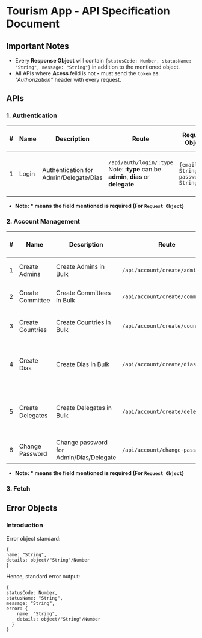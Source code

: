 # Tourism App - API Specification Document

## Important Notes
- Every **Response Object** will contain `{statusCode: Number, statusName: "String", message: "String"}` in addition to the mentioned object.
- All APIs where **Acess** feild is not **-** must send the `token`  as *"Authorization"* header with every request.

## APIs

### 1. Authentication
|#|Name|Description|Route|Request Object|Request Type|Response Object (Success)|Access|
|-|----|-----------|-----|------------|--------------|-------------------------|------|
|1|Login|Authentication for Admin/Delegate/Dias|`/api/auth/login/:type` Note: **:type** can be **admin**, **dias** or **delegate**|`{email*: String, password*: String}`|POST|`{token: String, user: {id: Number, name: String}}`|-|

- **Note: * means the field mentioned is required (For `Request Object`)**

### 2. Account Management
|#|Name|Description|Route|Request Object|Request Type|Response Object (Success)|Access|
|-|----|-----------|-----|------------|--------------|-------------------------|------|
|1|Create Admins|Create Admins in Bulk|`/api/account/create/admin`|`{admins*: [name*: String.max(50), email*: String.max(50)]}`|POST|`{ids: [Number]}`|`Admin`|
|2|Create Committee|Create Committees in Bulk|`/api/account/create/committee`|`{committees*: [{name*: String.max(100), initials*: String.max(20)}]}`|POST|`{ids: [Number]}`|`Admin`|
|3|Create Countries|Create Countries in Bulk|`/api/account/create/country`|`{{countries*: [{name*: String.max(100), initials*: String.max(20), veto*: Boolean}]}}`|POST|`{ids: [Number]}`|`Admin`|
|4|Create Dias|Create Dias in Bulk|`/api/account/create/dias`|`{dias*: [name*: String.max(50), email*: String.max(50), title*: String.max(10), committeeId*: Number]}`|POST|`{ids: [Number]}`|`Admin`|
|5|Create Delegates|Create Delegates in Bulk|`/api/account/create/delegate`|`{delegates*: [name*: String.max(50), email*: String.max(50), title*: String.max(10), committeeId*: Number, countryId*: Number]}`|POST|`{ids: [Number]}`|`Admin`|
|6|Change Password|Change password for Admin/Dias/Delegate|`/api/account/change-password`|`{oldPassword*: String.min(8).max(30), newPassword: String.min(8).max(30)}`|POST|`{}`|`Admin`, `Dias`, `Delegate`|

- **Note: * means the field mentioned is required (For `Request Object`)**

### 3. Fetch 

## Error Objects
### Introduction
Error object standard:
```javascript=1
{
name: "String",
details: object/"String"/Number
}
```
Hence, standard error output:
```javascript=1
{
statusCode: Number, 
statusName: "String", 
message: "String", 
error: {
    name: "String", 
    details: object/"String"/Number
  }
}
```